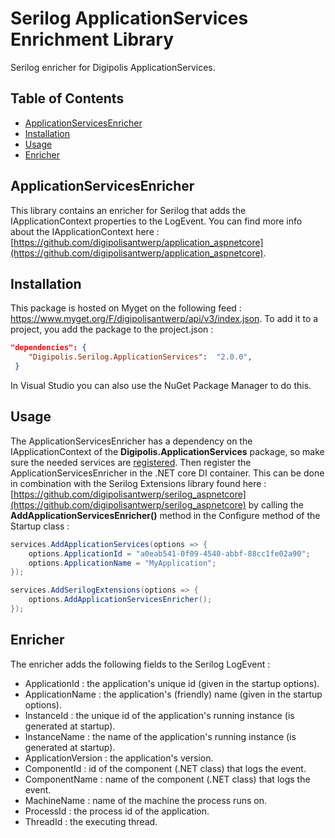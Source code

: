 # Serilog ApplicationServices Enrichment Library

Serilog enricher for Digipolis ApplicationServices.

## Table of Contents

<!-- START doctoc generated TOC please keep comment here to allow auto update -->
<!-- DON'T EDIT THIS SECTION, INSTEAD RE-RUN doctoc TO UPDATE -->


- [ApplicationServicesEnricher](#applicationservicesenricher)
- [Installation](#installation)
- [Usage](#usage)
- [Enricher](#enricher)

<!-- END doctoc generated TOC please keep comment here to allow auto update -->

## ApplicationServicesEnricher

This library contains an enricher for Serilog that adds the IApplicationContext properties to the LogEvent.
You can find more info about the IApplicationContext here : [https://github.com/digipolisantwerp/application_aspnetcore](https://github.com/digipolisantwerp/application_aspnetcore).

## Installation

This package is hosted on Myget on the following feed : https://www.myget.org/F/digipolisantwerp/api/v3/index.json.
To add it to a project, you add the package to the project.json :

``` json 
"dependencies": {
    "Digipolis.Serilog.ApplicationServices":  "2.0.0",
 }
``` 

In Visual Studio you can also use the NuGet Package Manager to do this.

## Usage

The ApplicationServicesEnricher has a dependency on the IApplicationContext of the **Digipolis.ApplicationServices** package, so make sure the needed services are 
[registered](https://github.com/digipolisantwerp/application_aspnetcore#startup). Then register the ApplicationServicesEnricher in the .NET core DI container. This can be done 
in combination with the Serilog Extensions library found here : [https://github.com/digipolisantwerp/serilog_aspnetcore](https://github.com/digipolisantwerp/serilog_aspnetcore) 
by calling the **AddApplicationServicesEnricher()** method in the Configure method of the Startup class :

```csharp
services.AddApplicationServices(options => {
    options.ApplicationId = "a0eab541-0f09-4540-abbf-88cc1fe02a90";
    options.ApplicationName = "MyApplication";
});

services.AddSerilogExtensions(options => {
    options.AddApplicationServicesEnricher();
});
```  

## Enricher

The enricher adds the following fields to the Serilog LogEvent :

- ApplicationId : the application's unique id (given in the startup options).
- ApplicationName : the application's (friendly) name (given in the startup options).
- InstanceId : the unique id of the application's running instance (is generated at startup).
- InstanceName : the name of the application's running instance (is generated at startup).
- ApplicationVersion : the application's version.
- ComponentId : id of the component (.NET class) that logs the event.
- ComponentName : name of the component (.NET class) that logs the event.
- MachineName : name of the machine the process runs on.
- ProcessId : the process id of the application.
- ThreadId : the executing thread.